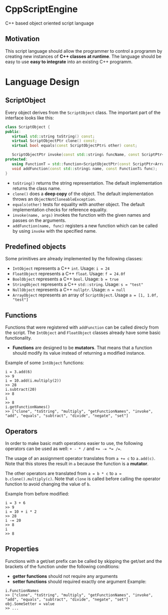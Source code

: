 # CppScriptEngine

C++ based object oriented script language

## Motivation

This script language should allow the programmer to control a programm by creating new instances of **C++ classes at runtime**. The language should be easy to use **easy to integrate** into an existing C++ programm.

# Language Design

## ScriptObject

Every object derives from the `ScriptObject` class. The important part of the interface looks like this:
```c++
class ScriptObject {
public:
   virtual std::string toString() const;
   virtual ScriptObjectPtr clone() const;
   virtual bool equals(const ScriptObjectPtr& other) const;

   ScriptObjectPtr invoke(const std::string& funcName, const ScriptPtr<ArrayObject>& args);
protected:
   using FunctionT = std::function<ScriptObjectPtr(const ScriptPtr<ArrayObject>&)>;
   void addFunction(const std::string& name, const FunctionT& func);
}
```

* `toString()` returns the string representation. The default implementation returns the class name.
* `clone()` does a **deep copy** of the object. The default implementation throws an `ObjectNotCloneableException`.
* `equals(other)` tests for equality with another object. The default implementation checks for reference equality.
* `invoke(name, args)` invokes the function with the given names and passes on the arguments.
* `addFunction(name, func)` registers a new function which can be called by using `invoke` with the specified name.

## Predefined objects

Some primitives are already implemented by the following classes:
* `IntObject` represents a C++ `int`. Usage: `i = 24`
* `FloatObject` represents a C++ `float`. Usage: `f = 24.0f`
* `BoolObject` represents a C++ `bool`. Usage: `b = true`
* `StringObject` represents a C++ `std::string`. Usage: `s = "test"`
* `NullObject` represents a C++ `nullptr`. Usage: `n = null`
* `ArrayObject` represents an array of `ScriptObject`. Usage `a = [1, 1.0f, "test"]`

## Functions

Functions that were registered with `addFunction` can be called direcly from the script. The `IntObject` and `FloatObject` classes already have some basic functionality.
* **Functions** are designed to be **mutators**. That means that a function should modify its value instead of returning a modified instance.

Example of some `IntObject` functions:
```
i = 3.add(6)
>> 9
i = 10.add(i.multiply(2))
>> 28
i.subtract(20)
>> 8
i
>> 8
i.getFunctionNames()
>> ["clone", "toString", "multiply", "getFunctionNames", "invoke", "add", "equals", "subtract", "divide", "negate", "set"]
```

## Operators

In order to make basic math operations easier to use, the following operators can be used as well: `+ - * /` and `+= -= *= /=`.

The usage of an assignment operator translates from `a += c` to `a.add(c)`. Note that this stores the result in `a` because the function is a **mutator**.

The other operators are translated from `a = b * c` to `a = b.clone().multiply(c)`. Note that `clone` is called before calling the operator function to avoid changing the value of `b`.

Example from before modified:
```
i = 3 + 6
>> 9
i = 10 + i * 2
>> 28
i -= 20
>> 8
i
>> 8
```

## Properties
Functions with a get/set prefix can be called by skipping the get/set and the brackets of the function under the following conditions:
* **getter functions** should not require any arguments
* **setter functions** should required exactly one argument
Example:
```
i.FunctionNames
>> ["clone", "toString", "multiply", "getFunctionNames", "invoke", "add", "equals", "subtract", "divide", "negate", "set"]
obj.SomeSetter = value
>> ...
```
